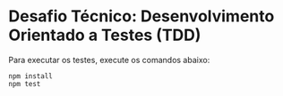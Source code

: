 # Desafio Técnico: Desenvolvimento Orientado a Testes (TDD)

Para executar os testes, execute os comandos abaixo:

```
npm install
npm test
```